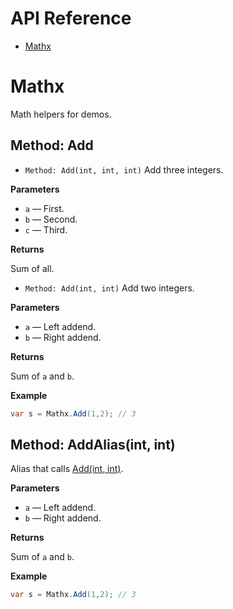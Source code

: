 # API Reference
- [Mathx](Xml2Doc.Sample.Mathx.md)

# Mathx

Math helpers for demos.

## Method: Add
- `Method: Add(int, int, int)`
Add three integers.

**Parameters**
- `a` — First.
- `b` — Second.
- `c` — Third.

**Returns**

Sum of all.

- `Method: Add(int, int)`
Add two integers.

**Parameters**
- `a` — Left addend.
- `b` — Right addend.

**Returns**

Sum of `a` and `b`.

**Example**

```csharp
var s = Mathx.Add(1,2); // 3
```


## Method: AddAlias(int, int)
Alias that calls [Add(int, int)](Xml2Doc.md#xml2doc.sample.mathx.add(system.int32,system.int32)).

**Parameters**
- `a` — Left addend.
- `b` — Right addend.

**Returns**

Sum of `a` and `b`.

**Example**

```csharp
var s = Mathx.Add(1,2); // 3
```


